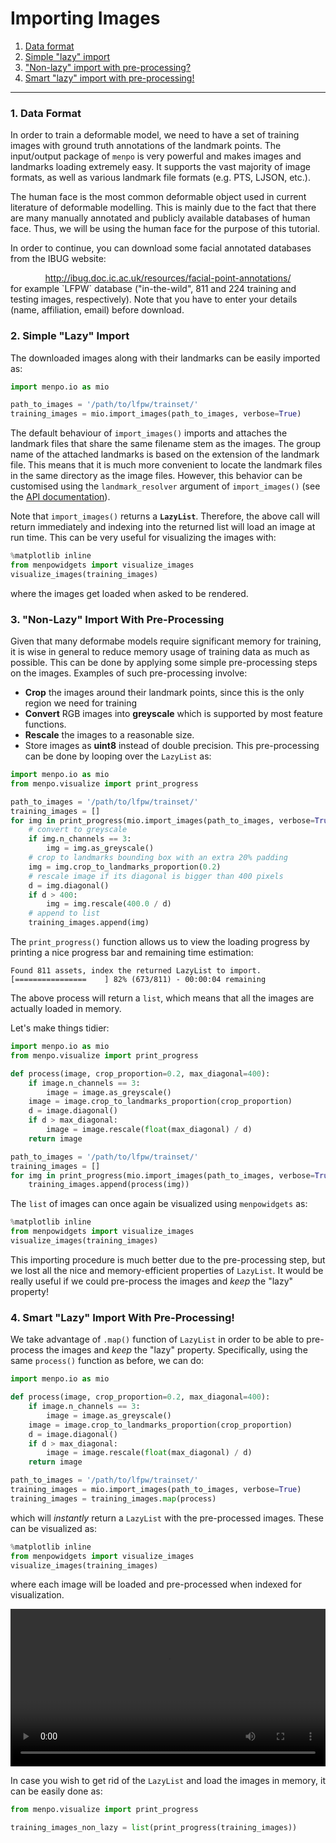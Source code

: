 Importing Images
================

1. [Data format](#data)
2. [Simple "lazy" import](#lazy)
3. ["Non-lazy" import with pre-processing?](#preprocessing)
4. [Smart "lazy" import with pre-processing!](#smart)

---------------------------------------

### <a name="data"></a>1. Data Format
In order to train a deformable model, we need to have a set of training images with ground truth annotations of the landmark points.
The input/output package of `menpo` is very powerful and makes images and landmarks loading extremely easy.
It supports the vast majority of image formats, as well as various landmark file formats (e.g. PTS, LJSON, etc.).

The human face is the most common deformable object used in current literature of deformable modelling. This is mainly
due to the fact that there are many manually annotated and publicly available databases of human face.
Thus, we will be using the human face for the purpose of this tutorial.

In order to continue, you can download some facial annotated databases from the IBUG website:
<center>
  <a href="http://ibug.doc.ic.ac.uk/resources/facial-point-annotations/" title="Download facial annotated databases">
  http://ibug.doc.ic.ac.uk/resources/facial-point-annotations/
  </a>
</center>
for example `LFPW` database ("in-the-wild", 811 and 224 training and testing images, respectively).
Note that you have to enter your details (name, affiliation, email) before download.


### <a name="lazy"></a>2. Simple "Lazy" Import
The downloaded images along with their landmarks can be easily imported as:

```python
import menpo.io as mio

path_to_images = '/path/to/lfpw/trainset/'
training_images = mio.import_images(path_to_images, verbose=True)
```

The default behaviour of `import_images()` imports and attaches the landmark files that share the same filename stem as the images.
The group name of the attached landmarks is based on the extension of the landmark file. This means
that it is much more convenient to locate the landmark files in the same directory as the image files.
However, this behavior can be customised using the `landmark_resolver` argument of `import_images()`
(see the [API documentation](http://menpo.readthedocs.io/en/stable/api/menpo/io/import_images.html)).

Note that `import_images()` returns a **`LazyList`**. Therefore, the above call will return immediately and indexing into the
returned list will load an image at run time. This can be very useful for visualizing the images with:

```python
%matplotlib inline
from menpowidgets import visualize_images
visualize_images(training_images)
```

where the images get loaded when asked to be rendered.


### <a name="preprocessing"></a>3. "Non-Lazy" Import With Pre-Processing
Given that many deformabe models require significant memory for training, it is wise in general to
reduce memory usage of training data as much as possible. This can be done by applying
some simple pre-processing steps on the images. Examples of such pre-processing involve:
  * **Crop** the images around their landmark points, since this is the only region we need for training
  * **Convert** RGB images into **greyscale** which is supported by most feature functions.
  * **Rescale** the images to a reasonable size.
  * Store images as **uint8** instead of double precision.
This pre-processing can be done by looping over the `LazyList` as:

```python
import menpo.io as mio
from menpo.visualize import print_progress

path_to_images = '/path/to/lfpw/trainset/'
training_images = []
for img in print_progress(mio.import_images(path_to_images, verbose=True)):
    # convert to greyscale
    if img.n_channels == 3:
        img = img.as_greyscale()
    # crop to landmarks bounding box with an extra 20% padding
    img = img.crop_to_landmarks_proportion(0.2)
    # rescale image if its diagonal is bigger than 400 pixels
    d = img.diagonal()
    if d > 400:
        img = img.rescale(400.0 / d)
    # append to list
    training_images.append(img)
```

The `print_progress()` function allows us to view the loading progress by printing a nice progress bar and remaining time estimation:

```
Found 811 assets, index the returned LazyList to import.
[================    ] 82% (673/811) - 00:00:04 remaining
```

The above process will return a `list`, which means that all the images are actually loaded in memory.

Let's make things tidier:

```python
import menpo.io as mio
from menpo.visualize import print_progress

def process(image, crop_proportion=0.2, max_diagonal=400):
    if image.n_channels == 3:
        image = image.as_greyscale()
    image = image.crop_to_landmarks_proportion(crop_proportion)
    d = image.diagonal()
    if d > max_diagonal:
        image = image.rescale(float(max_diagonal) / d)
    return image

path_to_images = '/path/to/lfpw/trainset/'
training_images = []
for img in print_progress(mio.import_images(path_to_images, verbose=True)):
    training_images.append(process(img))
```

The `list` of images can once again be visualized using `menpowidgets` as:

```python
%matplotlib inline
from menpowidgets import visualize_images
visualize_images(training_images)
```

This importing procedure is much better due to the pre-processing step, but we
lost all the nice and memory-efficient properties of `LazyList`. It would be really useful if we could
pre-process the images and _keep_ the "lazy" property!

### <a name="smart"></a>4. Smart "Lazy" Import With Pre-Processing!
We take advantage of `.map()` function of `LazyList` in order to be able to pre-process the images and _keep_ the "lazy" property.
Specifically, using the same `process()` function as before, we can do:

```python
import menpo.io as mio

def process(image, crop_proportion=0.2, max_diagonal=400):
    if image.n_channels == 3:
        image = image.as_greyscale()
    image = image.crop_to_landmarks_proportion(crop_proportion)
    d = image.diagonal()
    if d > max_diagonal:
        image = image.rescale(float(max_diagonal) / d)
    return image

path_to_images = '/path/to/lfpw/trainset/'
training_images = mio.import_images(path_to_images, verbose=True)
training_images = training_images.map(process)
```

which will _instantly_ return a `LazyList` with the pre-processed images. These can be visualized as:

```python
%matplotlib inline
from menpowidgets import visualize_images
visualize_images(training_images)
```

where each image will be loaded and pre-processed when indexed for visualization.

<video width="100%" autoplay loop>
  <source src="media/visualize_images_lfpw.mp4" type="video/mp4">
Your browser does not support the video tag.
</video>

In case you wish to get rid of the `LazyList` and load the images in memory, it can be easily done as:

```python
from menpo.visualize import print_progress

training_images_non_lazy = list(print_progress(training_images))
```
